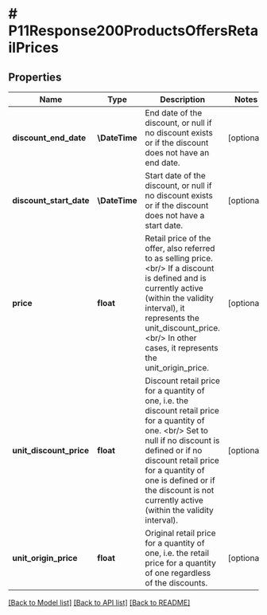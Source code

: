 # # P11Response200ProductsOffersRetailPrices

## Properties

Name | Type | Description | Notes
------------ | ------------- | ------------- | -------------
**discount_end_date** | **\DateTime** | End date of the discount, or null if no discount exists or if the discount does not have an end date. | [optional]
**discount_start_date** | **\DateTime** | Start date of the discount, or null if no discount exists or if the discount does not have a start date. | [optional]
**price** | **float** | Retail price of the offer, also referred to as selling price. &lt;br/&gt; If a discount is defined and is currently active (within the validity interval), it represents the unit_discount_price. &lt;br/&gt; In other cases, it represents the unit_origin_price. | [optional]
**unit_discount_price** | **float** | Discount retail price for a quantity of one, i.e. the discount retail price for a quantity of one. &lt;br/&gt; Set to null if no discount is defined or if no discount retail price for a quantity of one is defined or if the discount is not currently active (within the validity interval). | [optional]
**unit_origin_price** | **float** | Original retail price for a quantity of one, i.e. the retail price for a quantity of one regardless of the discounts. | [optional]

[[Back to Model list]](../../README.md#models) [[Back to API list]](../../README.md#endpoints) [[Back to README]](../../README.md)

